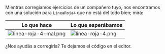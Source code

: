 Mientras corregíamos ejercicios de un compañero tuyo, nos encontramos con una solución para `LineaRoja4` que no está del todo bien; mirá:

|Lo que hace|Lo que esperábamos|
|-|-|
|![linea-roja-4-mal.png](https://raw.githubusercontent.com/sagrado-corazon-alcal/mumuki-guia-fundamentos-repeticion-simple/master/images/linea-roja-4-mal.png)|![linea-roja-4.png](https://raw.githubusercontent.com/sagrado-corazon-alcal/mumuki-guia-fundamentos-repeticion-simple/master/images/linea-roja-4.png)|

¿Nos ayudás a corregirla? Te dejamos el código en el editor.